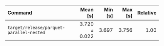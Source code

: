 | Command | Mean [s] | Min [s] | Max [s] | Relative |
|:---|---:|---:|---:|---:|
| `target/release/parquet-parallel-nested` | 3.720 ± 0.022 | 3.697 | 3.756 | 1.00 |

